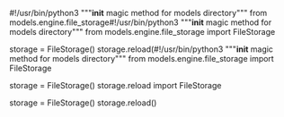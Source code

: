 #!/usr/bin/python3
"""__init__ magic method for models directory"""
from models.engine.file_storage#!/usr/bin/python3
"""__init__ magic method for models directory"""
from models.engine.file_storage import FileStorage


storage = FileStorage()
storage.reload(#!/usr/bin/python3
"""__init__ magic method for models directory"""
from models.engine.file_storage import FileStorage


storage = FileStorage()
storage.reload import FileStorage


storage = FileStorage()
storage.reload()

